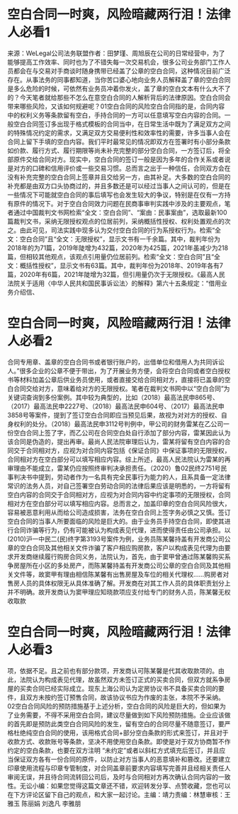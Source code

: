 # 空白合同一时爽，风险暗藏两行泪！法律人必看1

来源：WeLegal公司法务联盟作者：田梦瑾、周旭辰在公司的日常经营中，为了能够提高工作效率、同时也为了不错失每一次交易机会，很多公司业务部门工作人员都会在与交易对手商谈时随身携带已经盖了公章的空白合同，这种情况目前广泛存在。从事法务的同事都知道，当你苦口婆心地向业务人员解释盖了章的空白合同是多么危险的时候，可依然有业务员冲着你发火，盖了章的空白文本有什么大不了的？今天笔者就给那些不怎么在意空白合同的人解析背后的法律原因。空白合同会带来哪些风险，又该如何规避呢？01空白合同的风险空白合同指的是，合同内容中的权利义务等条款留有空白，手持合同的一方可以任意填写空白内容的合同。一般空白合同签订多出现于格式模板的合同当中，在日常生活中既为了满足双方之间的特殊情况约定的需求，又满足双方交易便利性和效率性的需要，许多当事人会在合同上留下手填的空白内容。我们平时最常见的情况即双方在签署时有小部分条款如价款、履行方式、履行期限等尚未补充完整的部分空白合同，一方签订后，将全部原件交给合同对方。现实中，空白合同的签订一般是因为多年的合作关系或者说是对方的口碑和信用评价或一些交易习惯。总而言之出于一种信任，合同双方会在没有补充完整的空白合同上签章并且交给另一方，由其补足。大多数的空白合同的补充都是由双方口头协商过的，并且多数还是可以经过当事人之间认可的，但是在一些情况下可能就空白合同的事后填写也会发生较大的争议，特别是在仅有一方持有原件的情况下。对于空白合同效力问题在民商事审判实践中涉及的主要观点，笔者通过中国裁判文书网检索“全文：空白合同”、“案由：民事案由”，选取最新100篇裁判文书，采纳无限授权观点的位居前列，采纳概括性授权、权利处置观点的次之。由此可见，司法实践中现多认为交付空白合同的行为系授权行为。检索“全文：空白合同”且“全文：无限授权”，显示文书有一千余篇。其中，裁判年份为2018年的为71篇，2019年陡增为432篇，2020年为425篇，2021年虽减少为218篇，但相较其他观点，该观点引用量仍位居前列。检索“全文：空白合同”且“全文：概括性授权”，显示文书有63篇。其中，裁判年份为2018年、2019年各有7篇，2020年有6篇，2021年陡增为32篇，但引用量仍次于无限授权。《最高人民法院关于适用〈中华人民共和国民事诉讼法〉的解释》第六十五条规定：“借用业务介绍信、

# 空白合同一时爽，风险暗藏两行泪！法律人必看2

合同专用章、盖章的空白合同书或者银行账户的，出借单位和借用人为共同诉讼人。”很多企业的公章不便于带出，为了开展业务方便，会将空白合同或者空白授权书等材料加盖公章后供业务员使用，或者直接交给合同相对方，直接将已盖章的空白合同交给对方，意味着给对方的无限授权。笔者在裁判文书网中以“空白合同”为关键词查询到多份案例。其中较为典型的，比如（2018）最高法民申865号、（2017）最高法民申2227号、（2018）最高法民申604号、（2017）最高法民申3858号等案件，提到了签订空白合同即应当预见后果，故视为对对方的授权、自身权利的处分。（2018）最高法民申3112号判例中，甲公司的财务雷某在乙公司一份空白合同上签了字，而乙公司在合同空白处自行添加了部分内容，雷某因此认为该合同是伪造的，提出再审。最尚人民法院审理后认为，雷某将留有空白内容的合同交于合同相对方，应视为对合同内容包括《保证合同》中保证事项的无限授权，合同相对方在空白部分可以填写相应内容。综上所述，最高人民法院认为雷某的再审理由不能成立，雷某仍应按照终审判决承担责任。（2020）鲁02民终2751号民事判决书中提到，劳动者作为一名具有完全民事行为能力的人，且系具备一定法律常识的法务人员，对自己签署空白劳动合同的法律后果应该是明悉的，一方将留有空白内容的合同交于合同相对方，应视为对合同内容中约定事项的无限授权，合同相对方在空白部分可以填写相应内容。总而言之，加盖印章的空白合同风险很大，容易被恶意利用从而给公司造成损害，法务在空白合同上签字务必慎之又慎。签订空白合同的当事人所要面临的风险是巨大的。由于业务员手持空白合同，即使其进行合同诈骗等行为，仍有可能被认为构成表见代理，进而使得责任由公司承担。以(2010)沪一中民二(民)终字第3193号案件为例，业务员陈某馨持盖有开发商公司公章的空白合同及其他相关文件诈骗了客户相应购房款，客户以构成表见代理为由要求开发商继续履行购房合同义务，法院认为，首先，由于窦甲曾通过陈某馨购买系争房屋所在小区的多处房产，而陈某馨持盖有开发商公司公章的空白合同及其他相关文件等，故窦甲有理由相信陈某馨有出售房屋及车位的相关代理权……购房者对售房人员的具体权限无从具体准确了解。开发商在对其工作人员的具体职责划分上并不明确。故开发商认为窦甲理应知晓款项应支付给专门的财务人员，陈某馨无权收取款

# 空白合同一时爽，风险暗藏两行泪！法律人必看3

项，依据不足。且之前也有部分款项，开发商认可陈某馨是代其收取款项的。由此，法院认为构成表见代理，故虽然双方未签订正式的买卖合同，但双方就系争房屋的买卖合同已经实际成立。现东上海公司认为定房协议书不具备买卖合同的要件，且双方未按约签订预售合同，故该协议书应为作废的主张，本院不予采纳。02空白合同风险的预防措施基于上述分析，空白合同的风险是巨大的，但如果为了业务需要，不得不采用空白合同，建议尽量做到如下风险预防措施。企业应该做的首先即是预防此类空白合同风险的发生，留有空白的合同尽量不随意签订，要严格杜绝纯空白合同的使用，该用格式合同+部分空白条款的形式来签订，并且对于收款方式、收款账号等条款，坚决不用使用空白条款。即使是对于双方协商暂不作约定的空白条款，也要在双方注明 “未约定”或者以斜杠方式填充后签订，并且应当保证双方各有一份合同的原件，以防止对方当事人的恶意填补和篡改。还要建立印章使用流程与印章专管制度，对合同盖章前要求内容填写完善并且经相关责任人审阅无误，并且待合同流转回公司后，及时与合同相对方再次确认合同内容的一致性。无讼小编：如果您觉得这篇文章还不错，欢迎转发分享、点赞收藏，您也可以在下方评论区留下自己的观点，和大家一起讨论。主编：靖力责编：林慧审核：王雅玉 陈丽娟 刘逸凡 李雅朋

